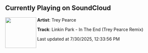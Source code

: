 ## Currently Playing on SoundCloud

[<img align="left" width="100" src="https://i1.sndcdn.com/artworks-0TnXSQZnRU6Yxwvs-1qXw7A-t500x500.png">](https://soundcloud.com/trey-pearce/linkin-park-in-the-end-trey)

**Artist**: Trey Pearce 

**Track**: Linkin Park - In The End (Trey Pearce Remix)

Last updated at 7/30/2025, 12:33:56 PM
